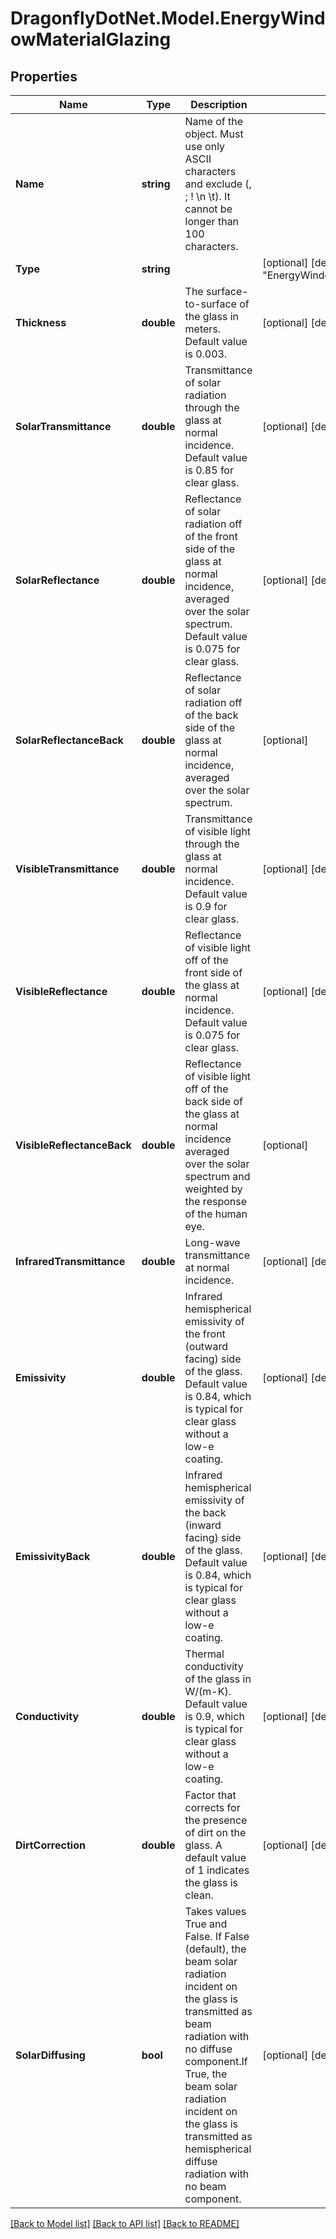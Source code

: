 
# DragonflyDotNet.Model.EnergyWindowMaterialGlazing

## Properties

Name | Type | Description | Notes
------------ | ------------- | ------------- | -------------
**Name** | **string** | Name of the object. Must use only ASCII characters and exclude (, ; ! \\n \\t). It cannot be longer than 100 characters. | 
**Type** | **string** |  | [optional] [default to "EnergyWindowMaterialGlazing"]
**Thickness** | **double** | The surface-to-surface of the glass in meters. Default value is 0.003. | [optional] [default to 0.003M]
**SolarTransmittance** | **double** | Transmittance of solar radiation through the glass at normal incidence. Default value is 0.85 for clear glass. | [optional] [default to 0.85M]
**SolarReflectance** | **double** | Reflectance of solar radiation off of the front side of the glass at normal incidence, averaged over the solar spectrum. Default value is 0.075 for clear glass. | [optional] [default to 0.075M]
**SolarReflectanceBack** | **double** | Reflectance of solar radiation off of the back side of the glass at normal incidence, averaged over the solar spectrum. | [optional] 
**VisibleTransmittance** | **double** | Transmittance of visible light through the glass at normal incidence. Default value is 0.9 for clear glass. | [optional] [default to 0.9M]
**VisibleReflectance** | **double** | Reflectance of visible light off of the front side of the glass at normal incidence. Default value is 0.075 for clear glass. | [optional] [default to 0.075M]
**VisibleReflectanceBack** | **double** | Reflectance of visible light off of the back side of the glass at normal incidence averaged over the solar spectrum and weighted by the response of the human eye. | [optional] 
**InfraredTransmittance** | **double** | Long-wave transmittance at normal incidence. | [optional] [default to 0M]
**Emissivity** | **double** | Infrared hemispherical emissivity of the front (outward facing) side of the glass.  Default value is 0.84, which is typical for clear glass without a low-e coating. | [optional] [default to 0.84M]
**EmissivityBack** | **double** | Infrared hemispherical emissivity of the back (inward facing) side of the glass.  Default value is 0.84, which is typical for clear glass without a low-e coating. | [optional] [default to 0.84M]
**Conductivity** | **double** | Thermal conductivity of the glass in W/(m-K). Default value is 0.9, which is  typical for clear glass without a low-e coating. | [optional] [default to 0.9M]
**DirtCorrection** | **double** | Factor that corrects for the presence of dirt on the glass. A default value of 1 indicates the glass is clean. | [optional] [default to 1M]
**SolarDiffusing** | **bool** | Takes values True and False. If False (default), the beam solar radiation incident on the glass is transmitted as beam radiation with no diffuse component.If True, the beam  solar radiation incident on the glass is transmitted as hemispherical diffuse radiation with no beam component. | [optional] [default to false]

[[Back to Model list]](../README.md#documentation-for-models)
[[Back to API list]](../README.md#documentation-for-api-endpoints)
[[Back to README]](../README.md)

